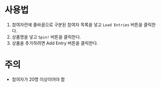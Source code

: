 # 사용법

1. 참여자란에 줄바꿈으로 구분된 참여자 목록을 넣고 `Load Entries` 버튼을 클릭한다.
2. 상품명을 넣고 `Spin!` 버튼을 클릭한다.
3. 상품을 추가하려면 Add Entry 버튼을 클릭한다.

# 주의

- 참여자가 20명 이상이어야 함
